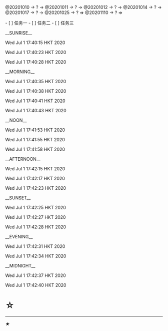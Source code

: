 <link rel="stylesheet"  type="text/css" href="s-activity.css"/>
<p class="todo">@20201010 → ? → @20201011 → ? → @20201012 → ? → @20201014 → ? → @20201017 → ? → @20201025 → ? ⇒ @20201110 → ? ⇒ </p>
- [ ] 任务一   
- [ ] 任务二  
- [ ] 任务三   

<p class="tb">__SUNRISE__</p>
<p class="ac">Wed Jul  1 17:40:15 HKT 2020 </p>
<p class="ac">Wed Jul  1 17:40:23 HKT 2020 </p>
<p class="ac">Wed Jul  1 17:40:28 HKT 2020 </p>

<p class="tb">__MORNING__</p>
<p class="ac">Wed Jul  1 17:40:35 HKT 2020 </p>
<p class="ac">Wed Jul  1 17:40:38 HKT 2020 </p>
<p class="ac">Wed Jul  1 17:40:41 HKT 2020 </p>
<p class="ac">Wed Jul  1 17:40:43 HKT 2020 </p>


<p class="tb">__NOON__</p>
<p class="ac">Wed Jul  1 17:41:53 HKT 2020 </p>
<p class="ac">Wed Jul  1 17:41:55 HKT 2020 </p>
<p class="ac">Wed Jul  1 17:41:58 HKT 2020 </p>


<p class="tb">__AFTERNOON__</p>
<p class="ac">Wed Jul  1 17:42:15 HKT 2020 </p>
<p class="ac">Wed Jul  1 17:42:17 HKT 2020 </p>
<p class="ac">Wed Jul  1 17:42:23 HKT 2020 </p>
<p class="tb">__SUNSET__</p>
<p class="ac">Wed Jul  1 17:42:25 HKT 2020 </p>
<p class="ac">Wed Jul  1 17:42:27 HKT 2020 </p>
<p class="ac">Wed Jul  1 17:42:28 HKT 2020 </p>
<p class="tb">__EVENING__</p>
<p class="ac">Wed Jul  1 17:42:31 HKT 2020 </p>
<p class="ac">Wed Jul  1 17:42:34 HKT 2020 </p>
<p class="tb">__MIDNIGHT__</p>
<p class="ac">Wed Jul  1 17:42:37 HKT 2020 </p>
<p class="ac">Wed Jul  1 17:42:40 HKT 2020 </p>

# ☆   

---
_★_

